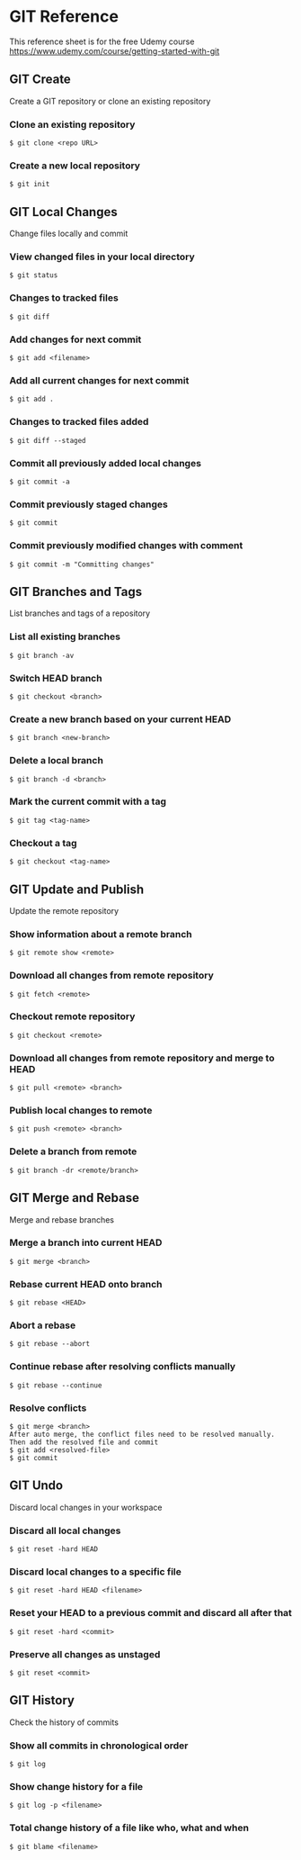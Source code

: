 # GIT Reference

This reference sheet is for the free Udemy course https://www.udemy.com/course/getting-started-with-git 

## GIT Create

Create a GIT repository or clone an existing repository

### Clone an existing repository

```
$ git clone <repo URL>
```

### Create a new local repository

```
$ git init
```

## GIT Local Changes

Change files locally and commit

### View changed files in your local directory

```
$ git status
```

### Changes to tracked files

```
$ git diff
```

### Add changes for next commit

```
$ git add <filename>
```

### Add all current changes for next commit

```
$ git add .
```

### Changes to tracked files added

```
$ git diff --staged
```

### Commit all previously added local changes

```
$ git commit -a
```

### Commit previously staged changes

```
$ git commit
```

### Commit previously modified changes with comment

```
$ git commit -m "Committing changes"
```

## GIT Branches and Tags

List branches and tags of a repository

### List all existing branches

```
$ git branch -av
```

### Switch HEAD branch

```
$ git checkout <branch>
```

### Create a new branch based on your current HEAD

```
$ git branch <new-branch>
```

### Delete a local branch

```
$ git branch -d <branch>
```

### Mark the current commit with a tag

```
$ git tag <tag-name>
```

### Checkout a tag

```
$ git checkout <tag-name>
```

## GIT Update and Publish

Update the remote repository

### Show information about a remote branch

```
$ git remote show <remote>
```

### Download all changes from remote repository

```
$ git fetch <remote>
```

### Checkout remote repository

```
$ git checkout <remote>
```

### Download all changes from remote repository and merge to HEAD

```
$ git pull <remote> <branch>
```

### Publish local changes to remote

```
$ git push <remote> <branch>
```

### Delete a branch from remote

```
$ git branch -dr <remote/branch>
```

## GIT Merge and Rebase

Merge and rebase branches

### Merge a branch into current HEAD

```
$ git merge <branch>
```

### Rebase current HEAD onto branch

```
$ git rebase <HEAD>
```

### Abort a rebase

```
$ git rebase --abort
```

### Continue rebase after resolving conflicts manually

```
$ git rebase --continue
```

### Resolve conflicts

```
$ git merge <branch>
After auto merge, the conflict files need to be resolved manually.
Then add the resolved file and commit
$ git add <resolved-file>
$ git commit
```

## GIT Undo

Discard local changes in your workspace

### Discard all local changes

```
$ git reset -hard HEAD
```

### Discard local changes to a specific file

```
$ git reset -hard HEAD <filename>
```

### Reset your HEAD to a previous commit and discard all after that

```
$ git reset -hard <commit>
```

### Preserve all changes as unstaged

```
$ git reset <commit>
```

## GIT History

Check the history of commits

### Show all commits in chronological order

```
$ git log
```

### Show change history for a file

```
$ git log -p <filename>
```

### Total change history of a file like who, what and when

```
$ git blame <filename>
```
